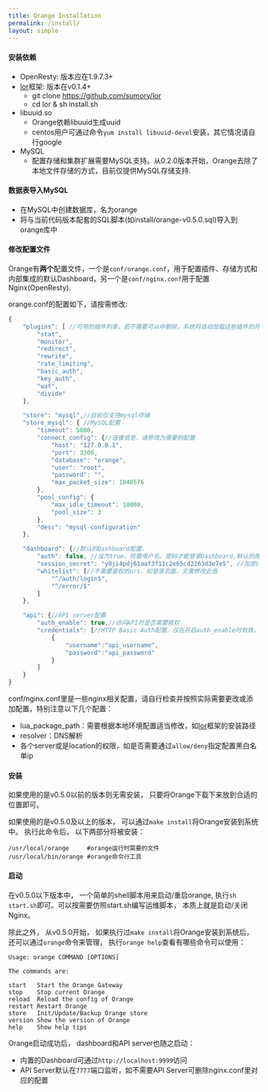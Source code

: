 ```yaml
---
title: Orange Installation
permalink: /install/
layout: simple
---
```


#### 安装依赖

- OpenResty: 版本应在1.9.7.3+
- [lor](https://github.com/sumory/lor)框架: 版本在v0.1.4+
    - git clone https://github.com/sumory/lor
    - cd lor & sh install.sh
- libuuid.so
    - Orange依赖libuuid生成uuid
    - centos用户可通过命令`yum install libuuid-devel`安装，其它情况请自行google
- MySQL
    - 配置存储和集群扩展需要MySQL支持。从0.2.0版本开始，Orange去除了本地文件存储的方式，目前仅提供MySQL存储支持.

#### 数据表导入MySQL

- 在MySQL中创建数据库，名为orange
- 将与当前代码版本配套的SQL脚本(如install/orange-v0.5.0.sql)导入到orange库中

#### 修改配置文件

Orange有**两个**配置文件，一个是`conf/orange.conf`，用于配置插件、存储方式和内部集成的默认Dashboard，另一个是`conf/nginx.conf`用于配置Nginx(OpenResty).

orange.conf的配置如下，请按需修改:

```javascript
{
    "plugins": [ //可用的插件列表，若不需要可从中删除，系统将自动加载这些插件的开放API并在7777端口暴露
        "stat", 
        "monitor", 
        "redirect", 
        "rewrite",
        "rate_limiting",
        "basic_auth",
        "key_auth",
        "waf", 
        "divide"
    ],

    "store": "mysql",//目前仅支持mysql存储
    "store_mysql": { //MySQL配置
        "timeout": 5000,
        "connect_config": {//连接信息，请修改为需要的配置
            "host": "127.0.0.1",
            "port": 3306,
            "database": "orange",
            "user": "root",
            "password": "",
            "max_packet_size": 1048576
        },
        "pool_config": {
            "max_idle_timeout": 10000,
            "pool_size": 3
        },
        "desc": "mysql configuration"
    },

    "dashboard": {//默认的Dashboard配置.
        "auth": false, //设为true，则需用户名、密码才能登录Dashboard,默认的用户名和密码为admin/orange_admin
        "session_secret": "y0ji4pdj61aaf3f11c2e65cd2263d3e7e5", //加密cookie用的盐，自行修改即可
        "whitelist": [//不需要鉴权的uri，如登录页面，无需修改此值
            "^/auth/login$",
            "^/error/$"
        ]
    },

    "api": {//API server配置
        "auth_enable": true,//访问API时是否需要授权
        "credentials": [//HTTP Basic Auth配置，仅在开启auth_enable时有效，自行添加或修改即可
            {
                "username":"api_username",
                "password":"api_password"
            }
        ]
    }
}
```

conf/nginx.conf里是一些nginx相关配置，请自行检查并按照实际需要更改或添加配置，特别注意以下几个配置：

- lua_package_path：需要根据本地环境配置适当修改，如[lor](https://github.com/sumory/lor)框架的安装路径
- resolver：DNS解析
- 各个server或是location的权限，如是否需要通过`allow/deny`指定配置黑白名单ip


#### 安装

如果使用的是v0.5.0以前的版本则无需安装， 只要将Orange下载下来放到合适的位置即可。

如果使用的是v0.5.0及以上的版本， 可以通过`make install`将Orange安装到系统中。 执行此命令后， 以下两部分将被安装：

```
/usr/local/orange     #orange运行时需要的文件
/usr/local/bin/orange #orange命令行工具
```

#### 启动

在v0.5.0以下版本中， 一个简单的shell脚本用来启动/重启orange, 执行`sh start.sh`即可。可以按需要仿照start.sh编写运维脚本， 本质上就是启动/关闭Nginx。

除此之外， 从v0.5.0开始， 如果执行过`make install`将Orange安装到系统后， 还可以通过`orange`命令来管理， 执行`orange help`查看有哪些命令可以使用：

```
Usage: orange COMMAND [OPTIONS]

The commands are:

start   Start the Orange Gateway
stop    Stop current Orange
reload  Reload the config of Orange
restart Restart Orange
store   Init/Update/Backup Orange store
version Show the version of Orange
help    Show help tips
```


Orange启动成功后， dashboard和API server也随之启动：

- 内置的Dashboard可通过`http://localhost:9999`访问
- API Server默认在`7777`端口监听，如不需要API Server可删除nginx.conf里对应的配置
